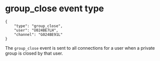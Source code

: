 # group_close event type

	{
		"type": "group_close",
		"user": "U024BE7LH",
		"channel": "G024BE91L"
	}

The `group_close` event is sent to all connections for a user when a private
group is closed by that user.
